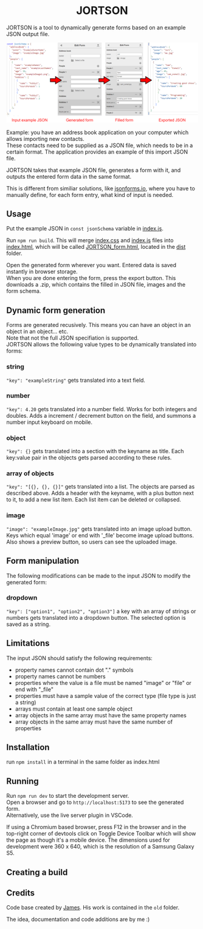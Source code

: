 <p align="center">
<!-- <img src="img/logo.png"><br> -->
<h1 align="center">JORTSON</h1>
</p>

JORTSON is a tool to dynamically generate forms based on an example JSON output file.  

<img src="img/flow.png">

Example: you have an address book application on your computer which allows importing new contacts.  
These contacts need to be supplied as a JSON file, which needs to be in a certain format. 
The application provides an example of this import JSON file.  

JORTSON takes that example JSON file, generates a form with it, and outputs the entered form data in the same format.

This is different from similiar solutions, like [jsonforms.io](https://jsonforms.io/), where you have to manually define, for each form entry, what kind of input is needed.

## Usage
Put the example JSON in `const jsonSchema` variable in [index.js](index.js).

Run `npm run build`. This will merge [index.css](index.css) and [index.js](index.js) files into [index.html](index.html), which will be called [JORTSON_form.html](dist/JORTSON_form.html), located in the [dist](dist) folder.

Open the generated form wherever you want.
Entered data is saved instantly in browser storage.  
When you are done entering the form, press the export button.
This downloads a .zip, which contains the filled in JSON file, images and the form schema.  


## Dynamic form generation 
Forms are generated recusively. This means you can have an object in an object in an object... etc.  
Note that not the full JSON specifiation is supported.  
JORTSON allows the following value types to be dynamically translated into forms: 
### string
`"key": "exampleString"` gets translated into a text field.

### number
`"key": 4.20` gets translated into a number field.
Works for both integers and doubles.
Adds a increment / decrement button on the field, and summons a number input keyboard on mobile.

### object
`"key": {}` gets translated into a section with the keyname as title.
Each key:value pair in the objects gets parsed according to these rules.

### array of objects
`"key": "[{}, {}, {}]"` gets translated into a list.
The objects are parsed as described above.
Adds a header with the keyname, with a plus button next to it, to add a new list item.
Each list item can be deleted or collapsed.

### image
`"image": "exampleImage.jpg"` gets translated into an image upload button.
Keys which equal 'image' or end with '_file' become image upload buttons.
Also shows a preview button, so users can see the uploaded image.

## Form manipulation
The following modifications can be made to the input JSON to modify the generated form:

### dropdown
`"key": ["option1", "option2", "option3"]` a key with an array of strings or numbers gets translated into a dropdown button.
The selected option is saved as a string.

## Limitations
The input JSON should satisfy the following requirements:
* property names cannot contain dot "." symbols
* property names cannot be numbers
* properties where the value is a file must be named "image" or "file" or end with "_file"
* properties must have a sample value of the correct type (file type is just a string)
* arrays must contain at least one sample object
* array objects in the same array must have the same property names
* array objects in the same array must have the same number of properties


## Installation

run `npm install` in a terminal in the same folder as index.html

## Running

Run `npm run dev` to start the development server.  
Open a browser and go to `http://localhost:5173` to see the generated form.  
Alternatively, use the live server plugin in VSCode.

If using a Chromium based browser, press F12 in the browser and in the top-right corner of devtools click on Toggle Device Toolbar which will show the page as though it's a mobile device.
The dimensions used for development were 360 x 640, which is the resolution of a Samsung Galaxy S5.

## Creating a build



## Credits
Code base created by [James](james4171@hotmail.com). His work is contained in the `old` folder.  

The idea, documentation and code additions are by me :)
